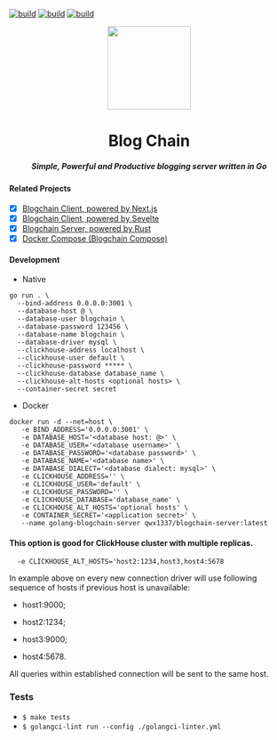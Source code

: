 [![build](https://github.com/zikwall/blogchain-go/workflows/Build%20and%20test%20Blogchain/badge.svg)](https://github.com/zikwall/blogchain-go/actions)
[![build](https://github.com/zikwall/blogchain-go/workflows/golangci-lint/badge.svg)](https://github.com/zikwall/blogchain-go/actions)
[![build](https://github.com/zikwall/blogchain-go/workflows/deploy%20heroky/badge.svg)](https://github.com/zikwall/blogchain-go/actions)

<div align="center">
  <img width="150" height="150" src="https://github.com/zikwall/blogchain/blob/master/screenshots/bc_go_300.png">
  <h1>Blog Chain</h1>
  <h5>Simple, Powerful and Productive blogging server written in Go</h5>
</div>

#### Related Projects

- [x] [Blogchain Client, powered by Next.js](https://github.com/zikwall/blogchain)
- [x] [Blogchain Client, powered by Sevelte](https://github.com/zikwall/blogchain-svelte)
- [x] [Blogchain Server, powered by Rust](https://github.com/zikwall/blogchain-rust)
- [x] [Docker Compose (Blogchain Compose)](https://github.com/zikwall/blogchain-compose)

#### Development

- Native
```shell script
go run . \
  --bind-address 0.0.0.0:3001 \
  --database-host @ \
  --database-user blogchain \
  --database-password 123456 \
  --database-name blogchain \
  --database-driver mysql \
  --clickhouse-address localhost \
  --clickhouse-user default \
  --clickhouse-password ***** \
  --clickhouse-database database_name \
  --clickhouse-alt-hosts <optional hosts> \
  --container-secret secret
```

- Docker

```shell script
docker run -d --net=host \
   -e BIND_ADDRESS='0.0.0.0:3001' \
   -e DATABASE_HOST='<database host: @>' \
   -e DATABASE_USER='<database username>' \
   -e DATABASE_PASSWORD='<database password>' \
   -e DATABASE_NAME='<database name>' \
   -e DATABASE_DIALECT='<database dialect: mysql>' \
   -e CLICKHOUSE_ADDRESS='' \
   -e CLICKHOUSE_USER='default' \
   -e CLICKHOUSE_PASSWORD='' \
   -e CLICKHOUSE_DATABASE='database_name' \
   -e CLICKHOUSE_ALT_HOSTS='optional hosts' \
   -e CONTAINER_SECRET='<application secret>' \
   --name golang-blogchain-server qwx1337/blogchain-server:latest
```

#### This option is good for ClickHouse cluster with multiple replicas.

```shell
  -e CLICKHOUSE_ALT_HOSTS='host2:1234,host3,host4:5678
```

In example above on every new connection driver will use following sequence of hosts if previous host is unavailable:
- host1:9000;

- host2:1234;
- host3:9000;
- host4:5678.

All queries within established connection will be sent to the same host.

### Tests

- `$ make tests`
- `$ golangci-lint run --config ./golangci-linter.yml`
